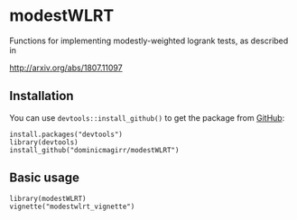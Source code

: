 # modestWLRT

Functions for implementing modestly-weighted logrank tests, as described in

http://arxiv.org/abs/1807.11097

## Installation

You can use `devtools::install_github()` to get the package from [GitHub](https://github.com/dominicmagirr/modestWLRT):

```{r eval=FALSE}
install.packages("devtools")
library(devtools)
install_github("dominicmagirr/modestWLRT")
```

## Basic usage

```{r}
library(modestWLRT)
vignette("modestwlrt_vignette")
```